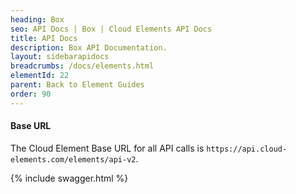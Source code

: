 ```yaml
---
heading: Box
seo: API Docs | Box | Cloud Elements API Docs
title: API Docs
description: Box API Documentation.
layout: sidebarapidocs
breadcrumbs: /docs/elements.html
elementId: 22
parent: Back to Element Guides
order: 90
---
```


#### Base URL

The Cloud Element Base URL for all API calls is `https://api.cloud-elements.com/elements/api-v2`.

{% include swagger.html %}
